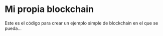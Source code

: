 # Mi propia blockchain
Este es el código para crear un ejemplo simple de blockchain en el que se pueda...
